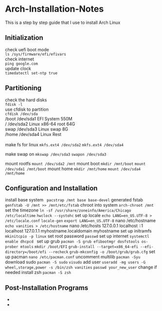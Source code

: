 # Arch-Installation-Notes
This is a step by step guide that I use to install Arch Linux

## Initialization
check uefi boot mode<br>
``` ls /sys/firmware/efi/efivars ```<br>
check internet<br>
``` ping google.com ```<br>
update clock<br>
``` timedatectl set-ntp true ```<br>

## Partitioning
check the hard disks<br>
``` fdisk -l ```<br>
use cfdisk to partition<br>
``` cfdisk /dev/sda ```<br>
/boot /dev/sda1  EFI System            550M<br>
/     /dev/sda2  Linux x86-64 root     64G<br>
swap  /dev/sda3  Linux swap            8G<br>
/home /dev/sda4  Linux                 Rest<br>
<br>
make fs for linux
``` mkfs.ext4 /dev/sda2 ```
``` mkfs.ext4 /dev/sda4 ```

make swap on
``` mkswap /dev/sda3 ```
``` swapon /dev/sda3 ```

mount rootfs
``` mount /dev/sda2 /mnt ```
mount boot
``` mkdir /mnt/boot ```
``` mount /dev/sda1 /mnt/boot ```
mount home
``` mkdir /mnt/home ```
``` mount /dev/sda4 /mnt/home ```

## Configuration and Installation
install base system
``` pacstrap /mnt base base-devel```
generated fstab
``` genfstab -U /mnt >> /mnt/etc/fstab ```
chroot into system
``` arch-chroot /mnt ```
set the timezone
``` ln -sf /usr/share/zoneinfo/America/Chicago /etc/localtime ```
``` hwclock --systohc ```
set up locale
``` echo LANG=en_US.UTF-8 > /etc/locale.conf ```
``` locale-gen ```
``` export LANG=en_US.UTF-8 ```
nano /etc/hostname
``` echo vanities > /etc/hostname ```
nano /etc/hosts
    127.0.0.1	localhost
    ::1		localhost
    127.0.1.1	myhostname.localdomain	myhostname
set up initramfs
``` mkinitcpio -p linux ```
set root password
``` passwd ```
set up internet
``` systemctl enable dhcpcd  ```
set up grub
``` pacman -S grub efibootmgr dosfstools os-prober mtools ```
``` mkdir /boot/EFI ```
``` grub-install --target=x86_64-efi --efi-directory=/boot/efi --recheck ```
``` grub-mkconfig -o /boot/grub/grub.cfg ```
set up pacman
``` nano /etc/pacman.conf ```
uncomment multilib
``` pacman -Syu ```
download sudo
``` pacman -S sudo ```
``` visudo ```
add user
``` useradd -mg users -G wheel,storage,power -s /bin/zsh vanities ```
``` passwd your_new_user ```
change if needed
install zsh
``` pacman -S zsh ```

## Post-Installation Programs
*
*

